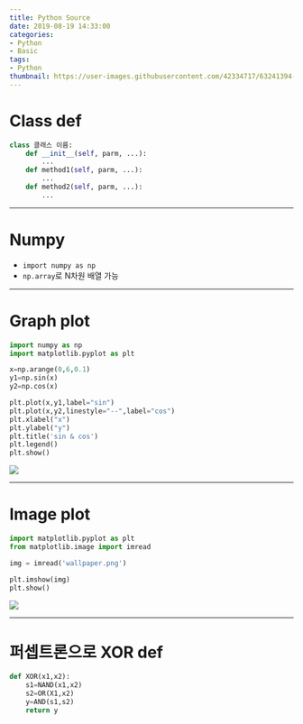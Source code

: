 ```yaml
---
title: Python Source
date: 2019-08-19 14:33:00
categories:
- Python
- Basic
tags:
- Python
thumbnail: https://user-images.githubusercontent.com/42334717/63241394-80967780-c28e-11e9-939d-2cf7d397c2ec.png
---
```

# Class def

~~~Python
class 클래스 이름:
    def __init__(self, parm, ...):
        ...
    def method1(self, parm, ...):
        ...
    def method2(self, parm, ...):
        ...
~~~

<!-- more -->
***
# Numpy

+ `import numpy as np`
+ `np.array`로 N차원 배열 가능
***
# Graph plot

~~~Python
import numpy as np
import matplotlib.pyplot as plt

x=np.arange(0,6,0.1)
y1=np.sin(x)
y2=np.cos(x)

plt.plot(x,y1,label="sin")
plt.plot(x,y2,linestyle="--",label="cos")
plt.xlabel("x")
plt.ylabel("y")
plt.title('sin & cos')
plt.legend()
plt.show()
~~~

![](https://user-images.githubusercontent.com/42334717/63241598-44174b80-c28f-11e9-97d5-53dfaca9acaf.png)
***
# Image plot

~~~Python
import matplotlib.pyplot as plt
from matplotlib.image import imread

img = imread('wallpaper.png')

plt.imshow(img)
plt.show()
~~~

![](https://user-images.githubusercontent.com/42334717/63241394-80967780-c28e-11e9-939d-2cf7d397c2ec.png)
***
# 퍼셉트론으로 XOR def

~~~Python
def XOR(x1,x2):
    s1=NAND(x1,x2)
    s2=OR(X1,x2)
    y=AND(s1,s2)
    return y
~~~
